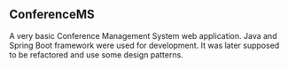 ## ConferenceMS
A very basic Conference Management System web application. Java and Spring Boot framework were used for development. It was later supposed to be refactored and use some design patterns.
